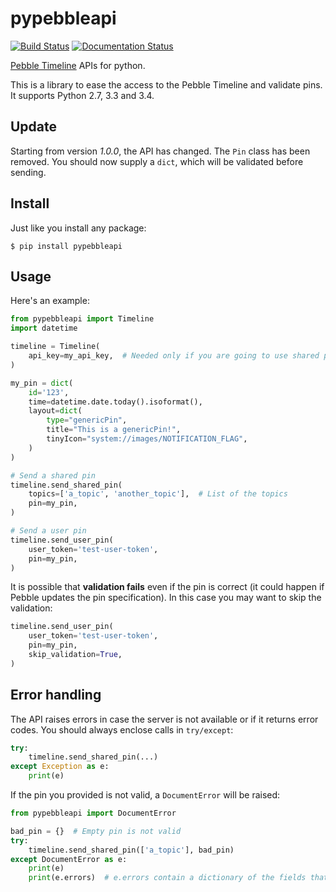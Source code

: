 pypebbleapi
============
[![Build Status](https://travis-ci.org/youtux/pypebbleapi.svg?branch=develop)](https://travis-ci.org/youtux/pypebbleapi)
[![Documentation Status](https://readthedocs.org/projects/pypebbleapi/badge/?version=develop)](http://pypebbleapi.readthedocs.org/en/develop)

[Pebble Timeline](http://developer.getpebble.com/guides/timeline/) APIs for python.

This is a library to ease the access to the Pebble Timeline and validate pins.
It supports Python 2.7, 3.3 and 3.4.

Update
-----
Starting from version *1.0.0*, the API has changed. The `Pin` class has
been removed. You should now supply a `dict`, which will be validated before sending.

Install
-------

Just like you install any package:

    $ pip install pypebbleapi

Usage
-----

Here's an example:
```python
from pypebbleapi import Timeline
import datetime

timeline = Timeline(
    api_key=my_api_key,  # Needed only if you are going to use shared pins
)

my_pin = dict(
    id='123',
    time=datetime.date.today().isoformat(),
    layout=dict(
        type="genericPin",
        title="This is a genericPin!",
        tinyIcon="system://images/NOTIFICATION_FLAG",
    )
)

# Send a shared pin
timeline.send_shared_pin(
    topics=['a_topic', 'another_topic'],  # List of the topics
    pin=my_pin,
)

# Send a user pin
timeline.send_user_pin(
    user_token='test-user-token',
    pin=my_pin,
)
```
It is possible that **validation fails** even if the pin is correct (it could happen if Pebble updates the pin specification).
In this case you may want to skip the validation:
```python
timeline.send_user_pin(
    user_token='test-user-token',
    pin=my_pin,
    skip_validation=True,
)
```

Error handling
-----
The API raises errors in case the server is not available or if it returns error codes. You should always enclose calls in `try/except`:
```python
try:
    timeline.send_shared_pin(...)
except Exception as e:
	print(e)
```

If the pin you provided is not valid, a `DocumentError` will be raised:
```python
from pypebbleapi import DocumentError

bad_pin = {}  # Empty pin is not valid
try:
    timeline.send_shared_pin(['a_topic'], bad_pin)
except DocumentError as e:
    print(e)
    print(e.errors)  # e.errors contain a dictionary of the fields that failed the validation
```

